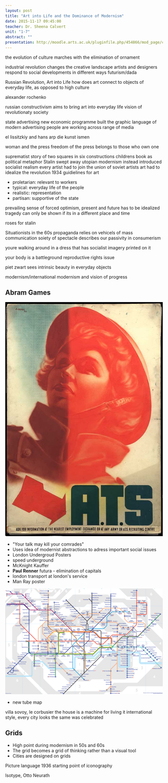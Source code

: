 ```yaml
---
layout: post
title: "Art into Life and the Dominance of Modernism"
date: 2015-11-17 09:45:00
teacher: Dr. Sheena Calvert
unit: "1-7"
abstract: ""
presentation: http://moodle.arts.ac.uk/pluginfile.php/454866/mod_page/content/31/Unit%201%20Lecture%2C%20November%2024th.pdf
---
```


the evolution of culture marches with the elimination of ornament

industrial revolution changes the creative landscape
artists and designers respond to social developments in different ways
futurism/dada

Russian Revolution, Art into Life
how does art connect to objects of everyday life, as opposed to high culture

alexander rochenko

russian constructivism aims to bring art into everyday life
vision of revolutionaty society

state advertising
new economic programme
built the graphic language of modern advertising
people are working across range of media

el lissitzkiy and hans arp
die kunst ismen

woman and the press
freedom of the press belongs to those who own one

suprematist story of two squares in six constructions
childrens book as political metaphor
Stalin swept away utopian modernism
instead introduced socialist realism
every artist had to join the union of soviet artists
art had to idealize the revolution
1934 guidielines for art

- proletarian: relevant to workers
- typical: everyday life of the people
- realistic: representation
- partisan: supportive of the state

prevailing sense of forced optimism, present and future has to be idealized
tragedy can only be shown if its in a different place and time

roses for stalin

Situationists in the 60s
propaganda relies on vehicels of mass communication
soiety of spectacle
describes our passivity in consumerism

youre walking around in a dress that has socialist imagery printed on it

your body is a battleground
reproductive rights issue

piet zwart
sees intrinsic beauty in everyday objects

modernism/international modernism and vision of progress

## Abram Games

![WW2-Era propaganda poster. Text reads A.T.S. ASK FOR INFORMATION AT THE NEAREST EMPLOYMENT EXCHANGE OR AT ANY ARMY OR ATS RECRUITING CENTRE](/assets/notes/INF3_0116.jpg)

- "Your talk may kill your comrades"
- Uses idea of modernist abstractions to adress important social issues
- London Undergroud Posters
- speed underground
- McKnight Kauffer
- **Paul Renner** futura - elimination of capitals
- london transport at london's service
- Man Ray poster

![Map of the London Underground system](/assets/notes/tube_map.gif)

- new tube map

villa sovoy, le corbusier
the house is a machine for living it
international style, every city looks the same was celebrated

## Grids

- High point during modernism in 50s and 60s
- The grid becomes a grid of thinking rather than a visual tool
- Cities are designed on grids

Picture language 1936
starting point of iconography

Isotype, Otto Neurath
